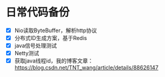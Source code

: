 # 日常代码备份

- [x] Nio读取ByteBuffer，解析http协议
- [x] 分布式ID生成方案，基于Redis
- [x] java信号处理测试
- [x] Netty测试
- [x] 获取java线程id，我的博客文章：https://blog.csdn.net/TNT_wang/article/details/88626147 
